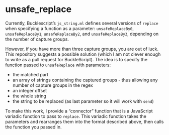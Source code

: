 # unsafe_replace

Currently, Bucklescript’s `js_string.ml` defines several versions of `replace` when specifying a function as a parameter: `unsafeReplaceBy0`, `unsafeReplaceBy1`, `unsafeReplaceBy2`, and `unsafeReplaceBy3`, depending on the number of capture groups.

However, if you have more than three capture groups, you are out of luck. This repository suggests a possible solution (which I am not clever enough to write as a pull request for BuckleScript). The idea is to specify the function passed
to `unsafeReplace` with parameters:

* the matched part
* an array of strings containing the captured groups - thus allowing any number of capture groups in the regex
* an integer offset
* the whole string
* the string to be replaced (as last parameter so it will work with `send`)

To make this work, I provide a “connector” function that is a JavaScript variadic function to pass to `replace`. This variadic function takes the parameters and rearranges them into the format described above, then calls the function you passed in.
